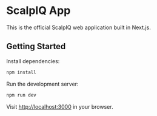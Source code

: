 # ScalpIQ App

This is the official ScalpIQ web application built in Next.js.

## Getting Started

Install dependencies:

```bash
npm install
```

Run the development server:

```bash
npm run dev
```

Visit [http://localhost:3000](http://localhost:3000) in your browser.
